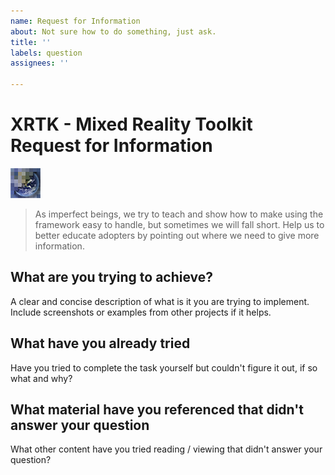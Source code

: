 ```yaml
---
name: Request for Information
about: Not sure how to do something, just ask.
title: ''
labels: question
assignees: ''

---
```


# XRTK - Mixed Reality Toolkit Request for Information

![](/docs/Logo.png)

> As imperfect beings, we try to teach and show how to make using the framework easy to handle, but sometimes we will fall short.  Help us to better educate adopters by pointing out where we need to give more information.

## What are you trying to achieve?

A clear and concise description of what is it you are trying to implement.
Include screenshots or examples from other projects if it helps.

## What have you already tried

Have you tried to complete the task yourself but couldn't figure it out, if so what and why?

## What material have you referenced that didn't answer your question

What other content have you tried reading / viewing that didn't answer your question?